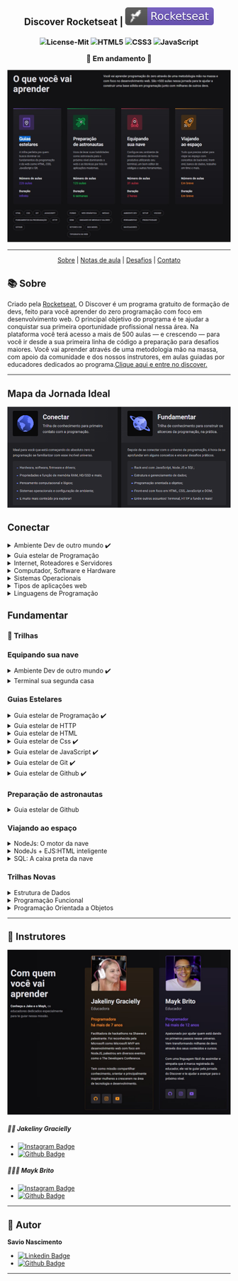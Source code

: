 <h2 align="center">
   Discover Rocketseat | <img alt="badge vscode" src="./assets/badge-rocket.svg">
</h2>

<h3 align="center">

![License-Mit](https://img.shields.io/badge/license-MIT-lightseagreen) ![HTML5](https://img.shields.io/badge/HTML5-E34F26?style=flat&logo=html5&logoColor=white) ![CSS3](https://img.shields.io/badge/CSS3-1572B6?style=flat&logo=css3&logoColor=white) ![JavaScript](https://img.shields.io/badge/JavaScript-F7DF1E?style=flat&logo=javascript&logoColor=black)

🚧 Em andamento 🚧

</h3>

<p align="center">
<img alt="badge vscode" src="./assets/wallpaperDiscover.jpg">
</p>

---

<p align="center">
  <a href="#-Sobre">Sobre</a> |
  <a>
  <a href="#-Notas-de-aula">Notas de aula</a> |
  <a href="#-Desafios">Desafios</a> |
  <a href="#-Entre-em-contato">Contato</a>
</p>

## 📚 Sobre

<p>
Criado pela <a href="https://rocketseat.com.br/" target="_blank">Rocketseat</a>, O Discover é um programa gratuito de formação de devs, feito para você aprender do zero programação com foco em desenvolvimento web. O principal objetivo do programa é te ajudar a conquistar sua primeira oportunidade profissional nessa área.
Na plataforma você terá acesso a mais de 500 aulas — e crescendo — para você ir desde a sua primeira linha de código a preparação para desafios maiores.
Você vai aprender através de uma metodologia mão na massa, com apoio da comunidade e dos nossos instrutores, em aulas guiadas por educadores dedicados ao programa.<a href="https://rocketseat.com.br/discover" target="_blank">Clique aqui e entre no discover.</a>

---

## Mapa da Jornada Ideal

<img alt="maps" src="./assets/wallpaper-discover.png">

## Conectar

<details>
<summary> Ambiente Dev de outro mundo ✔️</summary>

- Módulo 01 | Instalando Vs code ✔️
- Módulo 02 | Instalando NodeJs ✔️
- Módulo 03 | Instalando Chrome ✔️
</details>

<details>
<summary> Guia estelar de Programação </summary>

- Módulo 01 | Programação ✔️
</details>

<details>
<summary> Internet, Roteadores e Servidores</summary>

- Módulo 01 | ✔️
- Módulo 02 | ✔️
- Módulo 03 | ✔️
- Módula 04 | ✔️
</details>

<details>
<summary> Computador, Software e Hardware</summary>

- Módulo 01 | Introdução ✔️
- Módulo 02 | Hardware ✔️
- Módulo 03 | Software ✔️
- Módula 04 | Por dentro do computador ✔️
</details>

<details>
<summary> Sistemas Operacionais</summary>

- Módulo 01 | Sistemas Operacionais

</details>

<details>
<summary> Tipos de aplicações web </summary>

- Módulo 01 | Aplicações Web

</details>

<details>
<summary> Linguagens de Programação</summary>

- Módulo 01 | Linguagens de Programação

</details>

## Fundamentar

### 🚀 Trilhas

### Equipando sua nave

<details>
  <summary> Ambiente Dev de outro mundo ✔️</summary>

- Módulo 01 | Instalando Vs code ✔️
- Módulo 02 | Instalando NodeJs ✔️
- Módulo 03 | Instalando Chrome ✔️
</details>

<details>
<summary> Terminal sua segunda casa</summary>

- Módulo 01 | Abertura
- Módulo 02 | Preparação e Dicas
- Módulo 03 | Arquivos e Diretórios
</details>

### Guias Estelares

<details>
  <summary> Guia estelar de Programação ✔️</summary>

- Módulo 01 | Ambiente Dev de outro mundo ✔️
- Módulo 02 | Terminal sua segunda casa
</details>

<details>
  <summary>Guia estelar de HTTP</summary>

- Módulo 01 | Entendendo 🚧
- Módulo 02 | Conceitos 🚧
- Módulo 03 | Uri 🚧
- Módulo 04 | Messages 🚧
- Módulo 05 | Methods 🚧
- Módulo 06 | Headers 🚧
- Módulo 07 | Status 🚧
</details>

<details>
  <summary>Guia estelar de HTML</summary>
</details>

<details>
  <summary>Guia estelar de Css ✔️</summary>
</details>

<details>
  <summary>Guia estelar de JavaScript ✔️</summary>

- Módulo 08 | Expressões e Operadores 🚧
- Módulo 09 | Condicionais e controle de fluxo 🚧
- Módulo 10 | Estruturas de repetição 🚧
- Módulo 11 | Consolidando com exercícios 🚧
</details>

<details>
  <summary>Guia estelar de Git ✔️</summary>

- Módulo 01 | Introdução ✔️
- Módulo 02 | O que é git ✔️
- Módulo 03 | Instalando Git ✔️
- Módulo 04 | Começando ✔️
- Módulo 05 | Conceitos ✔️
- Módulo 06 | Alterando arquivos ✔️
- Módulo 07 | Desfazendo mudanças ✔️
- Módulo 08 | Usando git em um projeto real ✔️
</details>

<details>
  <summary>Guia estelar de Github ✔️</summary>

- Módulo 01 | Introdução ✔️
- Módulo 02 | Primeiros passos ✔️
- Módulo 03 | Criando repositórios ✔️
- Módulo 04 | Trabalhando com repositórios ✔️
- Módulo 05 | Outras features ✔️
</details>

### Preparação de astronautas

<details>
  <summary>Guia estelar de Github</summary>
</details>

### Viajando ao espaço

<details>
  <summary>NodeJs: O motor da nave</summary>

- Módulo 1 | Conhecendo o Node ✔️
- Módulo 2 | Configurando o ambiente ✔️
- Módulo 3 | Iniciando na prática ✔️
- Módulo 4 | NPM - Node Package Manager ✔️
- Módulo 5 | BestMe App ✔️
- Módulo 6 | Timers ✔️
- Módulo 7 | Events ✔️
</details>

<details>
  <summary>NodeJs + EJS:HTML inteligente</summary>
  
  - Criando o Html 
  - Criando o Servidor
  - Layout
  - Nova página e menu
  - Organização
  - Pesquisando um objeto
  - Foreach
</details>
<details>
  <summary>SQL: A caixa preta da nave</summary>

- Módulo 1 | Introdução ✔️
- Módulo 2 | Conceitos ✔️
- Módulo 3 | Tipos de campos ✔️
- Módulo 4 | Comando SELECT ✔️
- Módulo 5 | Operadores Relacionais ✔️
- Módulo 6 | Operadores Matemáticos ✔️
- Módulo 7 | Operadores Lógicos ✔️
- Módulo 8 | Mais Comandos ✔️
- Módulo 9 | Unindo tabelas ✔️
- Módulo 10 | Comandos Avançados ✔️
- Módulo 11 | Comandos nas tabelas ✔️
</details>

### Trilhas Novas

<details>
  <summary>Estrutura de Dados
</summary>

- Módulo 1 | Estrutura de Dados
</details>

<details>
  <summary>Programação Funcional
</summary>

- Módulo 1 | Programação Funcional
</details>

<details>
  <summary>Programação Orientada a Objetos
</summary>

- Módulo 1 | Programação Orientada a Objetos
</details>

---

## 👥 Instrutores

<img alt="instrutores" src="./assets/instrutoresDiscover.jpg">

##### 👩‍💻 Jakeliny Gracielly

- [![Instagram Badge](https://img.shields.io/badge/-JakelinnyGracielly-e4405f?style=flat-square&labelColor=f94877&logo=instagram&logoColor=white)](https://www.instagram.com/jakeliny.gracielly/)
- [![Github Badge](https://img.shields.io/badge/jakeliny-24292e?style=flat&logo=Github&logoColor=white)](https://github.com/jakeliny)

##### 👨🏻‍💻 Mayk Brito

- [![Instagram Badge](https://img.shields.io/badge/-MaykBrito-e4405f?style=flat-square&labelColor=f94877&logo=instagram&logoColor=white)](https://www.instagram.com/maykbrito/)
- [![Github Badge](https://img.shields.io/badge/maykbrito-24292e?style=flat&logo=Github&logoColor=white)](https://github.com/maykbrito)

---

<!-- ## 📝 Notas de aula -->

## 👤 Autor <a id="autor"></a>

**Savio Nascimento**

- [![Linkedin Badge](https://img.shields.io/badge/-SavioNascimento-blue?style=flat-square&logo=Linkedin&logoColor=white&link=https://www.linkedin.com/savio-nascimento)](https://www.linkedin.com/in/savio-nascimento/)
- [![Github Badge](https://img.shields.io/badge/savionascimentodev-24292e?style=flat&logo=Github&logoColor=white&link=https://github.com/savionascimentodev)](https://github.com/savionascimentodev)

---

